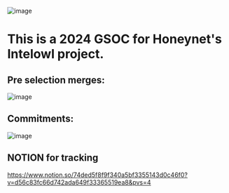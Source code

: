 ![image](https://github.com/g4ze/gsoc/assets/102874321/dede9de9-091b-4b6e-a6bf-e38f753065d3)
# This is a 2024 GSOC for Honeynet's Intelowl project.
## Pre selection merges:
![image](https://github.com/g4ze/gsoc/assets/102874321/1f65fdc0-f919-47a1-8552-2a663b44a816)
## Commitments:
![image](https://github.com/g4ze/gsoc/assets/102874321/89aca875-6c47-410a-a431-55a91fe9edec)
## NOTION for tracking
https://www.notion.so/74ded5f8f9f340a5bf3355143d0c46f0?v=d56c83fc66d742ada649f33365519ea8&pvs=4
